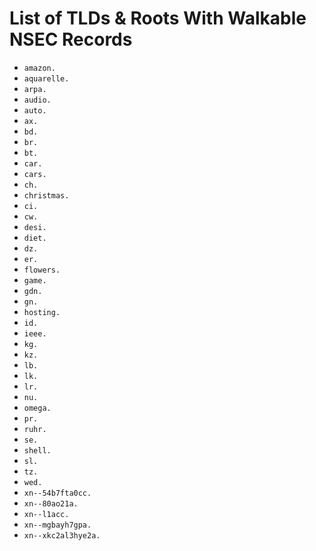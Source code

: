 # List of TLDs & Roots With Walkable NSEC Records

* `amazon.`
* `aquarelle.`
* `arpa.`
* `audio.`
* `auto.`
* `ax.`
* `bd.`
* `br.`
* `bt.`
* `car.`
* `cars.`
* `ch.`
* `christmas.`
* `ci.`
* `cw.`
* `desi.`
* `diet.`
* `dz.`
* `er.`
* `flowers.`
* `game.`
* `gdn.`
* `gn.`
* `hosting.`
* `id.`
* `ieee.`
* `kg.`
* `kz.`
* `lb.`
* `lk.`
* `lr.`
* `nu.`
* `omega.`
* `pr.`
* `ruhr.`
* `se.`
* `shell.`
* `sl.`
* `tz.`
* `wed.`
* `xn--54b7fta0cc.`
* `xn--80ao21a.`
* `xn--l1acc.`
* `xn--mgbayh7gpa.`
* `xn--xkc2al3hye2a.`

